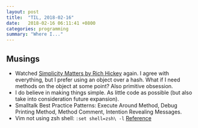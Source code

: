 ```yaml
---
layout: post
title:  "TIL, 2018-02-16"
date:   2018-02-16 06:11:41 +0800
categories: programming
summary: "Where I..."
---
```


## Musings

- Watched [Simplicity Matters by Rich Hickey](https://www.youtube.com/watch?v=rI8tNMsozo0) again. I agree with everything, but I prefer using an object over a hash. What if I need methods on the object at some point? Also primitive obsession.
- I do believe in making things simple. As little code as possible (but also take into consideration future expansion).
- Smalltalk Best Practice Patterns: Execute Around Method, Debug Printing Method, Method Comment, Intention Revealing Messages.
- Vim not using zsh shell: `:set shell=zsh\ -l` [Reference](https://stackoverflow.com/questions/22055613/zshell-aliases-like-gst-inside-vim)

